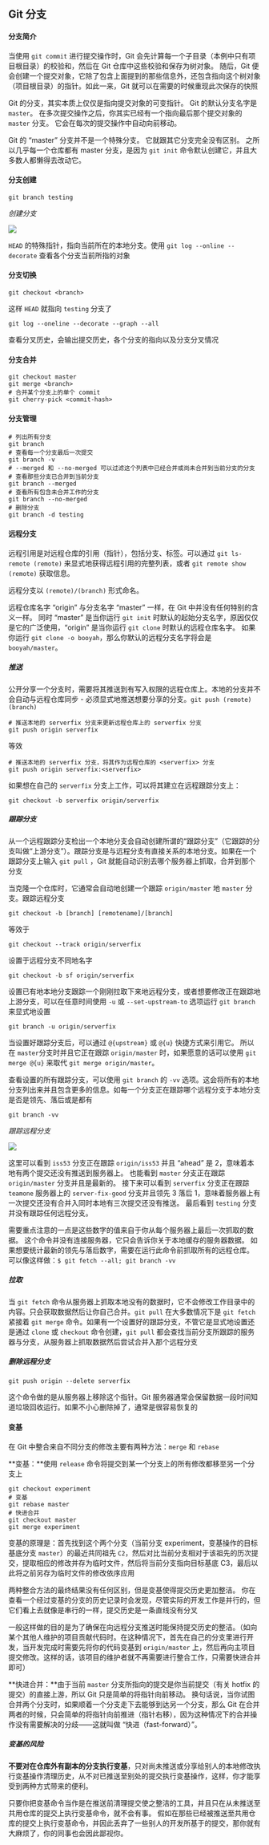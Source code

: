 ## Git 分支

#### 分支简介

当使用 `git commit` 进行提交操作时，Git 会先计算每一个子目录（本例中只有项目根目录）的校验和，然后在 Git 仓库中这些校验和保存为树对象。 随后，Git 便会创建一个提交对象，它除了包含上面提到的那些信息外，还包含指向这个树对象（项目根目录）的指针。如此一来，Git 就可以在需要的时候重现此次保存的快照

Git 的分支，其实本质上仅仅是指向提交对象的可变指针。 Git 的默认分支名字是 `master`。 在多次提交操作之后，你其实已经有一个指向最后那个提交对象的 `master` 分支。 它会在每次的提交操作中自动向前移动。

Git 的 “master” 分支并不是一个特殊分支。 它就跟其它分支完全没有区别。 之所以几乎每一个仓库都有 master 分支，是因为 `git init` 命令默认创建它，并且大多数人都懒得去改动它。

#### 分支创建

```shell
git branch testing
```

*创建分支*

![](./Images/创建分支.png)

`HEAD` 的特殊指针，指向当前所在的本地分支。使用 `git log --online --decorate` 查看各个分支当前所指的对象

#### 分支切换

```shell
git checkout <branch>
```

这样 `HEAD` 就指向 `testing` 分支了

```shell
git log --oneline --decorate --graph --all
```

查看分叉历史，会输出提交历史，各个分支的指向以及分支分叉情况

#### 分支合并

```shell
git checkout master
git merge <branch>
# 合并某个分支上的单个 commit
git cherry-pick <commit-hash>
```

#### 分支管理

```shell
# 列出所有分支
git branch
# 查看每一个分支最后一次提交
git branch -v
# --merged 和 --no-merged 可以过滤这个列表中已经合并或尚未合并到当前分支的分支
# 查看那些分支已合并到当前分支
git branch --merged
# 查看所有包含未合并工作的分支
git branch --no-merged
# 删除分支
git branch -d testing
```

#### 远程分支

远程引用是对远程仓库的引用（指针），包括分支、标签。可以通过 `git ls-remote (remote)` 来显式地获得远程引用的完整列表，或者 `git remote show (remote)` 获取信息。

远程分支以 `(remote)/(branch)` 形式命名。

远程仓库名字 “origin” 与分支名字 “master” 一样，在 Git 中并没有任何特别的含义一样。 同时 “master” 是当你运行 `git init` 时默认的起始分支名字，原因仅仅是它的广泛使用，“origin” 是当你运行 `git clone` 时默认的远程仓库名字。 如果你运行 `git clone -o booyah`，那么你默认的远程分支名字将会是 `booyah/master`。

##### 推送

公开分享一个分支时，需要将其推送到有写入权限的远程仓库上。本地的分支并不会自动与远程仓库同步 - 必须显式地推送想要分享的分支。`git push (remote) (branch)`

```shell
# 推送本地的 serverfix 分支来更新远程仓库上的 serverfix 分支
git push origin serverfix
```

等效

```shell
# 推送本地的 serverfix 分支，将其作为远程仓库的 <serverfix> 分支
git push origin serverfix:<serverfix>
```

如果想在自己的 `serverfix` 分支上工作，可以将其建立在远程跟踪分支上：

```shell
git checkout -b serverfix origin/serverfix
```

##### 跟踪分支

从一个远程跟踪分支检出一个本地分支会自动创建所谓的“跟踪分支”（它跟踪的分支叫做“上游分支”）。跟踪分支是与远程分支有直接关系的本地分支。如果在一个跟踪分支上输入 `git pull` ，Git 就能自动识别去哪个服务器上抓取，合并到那个分支

当克隆一个仓库时，它通常会自动地创建一个跟踪 `origin/master` 地 `master` 分支。跟踪远程分支

```shell
git checkout -b [branch] [remotename]/[branch]
```

等效于

```shell
git checkout --track origin/serverfix
```

设置于远程分支不同地名字

```shell
git checkout -b sf origin/serverfix
```

设置已有地本地分支跟踪一个刚刚拉取下来地远程分支，或者想要修改正在跟踪地上游分支，可以在任意时间使用 `-u` 或 `--set-upstream-to` 选项运行 `git branch` 来显式地设置

```shell
git branch -u origin/serverfix
```

当设置好跟踪分支后，可以通过 `@{upstream}` 或 `@{u}` 快捷方式来引用它。 所以在 `master`分支时并且它正在跟踪 `origin/master` 时，如果愿意的话可以使用 `git merge @{u}` 来取代 `git merge origin/master`。

查看设置的所有跟踪分支，可以使用 `git branch` 的 `-vv` 选项。这会将所有的本地分支列出来并且包含更多的信息。如每一个分支正在跟踪哪个远程分支于本地分支是否是领先、落后或是都有

```shell
git branch -vv
```

*跟踪远程分支*

![](./Images/跟踪远程分支.png)

这里可以看到 `iss53` 分支正在跟踪 `origin/iss53` 并且 “ahead” 是 2，意味着本地有两个提交还没有推送到服务器上。 也能看到 `master` 分支正在跟踪 `origin/master` 分支并且是最新的。 接下来可以看到 `serverfix` 分支正在跟踪 `teamone` 服务器上的 `server-fix-good` 分支并且领先 3 落后 1，意味着服务器上有一次提交还没有合并入同时本地有三次提交还没有推送。 最后看到 `testing` 分支并没有跟踪任何远程分支。

需要重点注意的一点是这些数字的值来自于你从每个服务器上最后一次抓取的数据。 这个命令并没有连接服务器，它只会告诉你关于本地缓存的服务器数据。 如果想要统计最新的领先与落后数字，需要在运行此命令前抓取所有的远程仓库。 可以像这样做：`$ git fetch --all; git branch -vv`

##### 拉取

当 `git fetch` 命令从服务器上抓取本地没有的数据时，它不会修改工作目录中的内容。只会获取数据然后让你自己合并。`git pull` 在大多数情况下是 `git fetch` 紧接着 `git merge` 命令。如果有一个设置好的跟踪分支，不管它是显式地设置还是通过 `clone` 或 `checkout` 命令创建，`git pull` 都会查找当前分支所跟踪的服务器与分支，从服务器上抓取数据然后尝试合并入那个远程分支

##### 删除远程分支

```shell
git push origin --delete serverfix
```

这个命令做的是从服务器上移除这个指针。Git 服务器通常会保留数据一段时间知道垃圾回收运行。如果不小心删除掉了，通常是很容易恢复的

#### 变基

在 Git 中整合来自不同分支的修改主要有两种方法：`merge` 和 `rebase` 

**变基：**使用 `release` 命令将提交到某一个分支上的所有修改都移至另一个分支上

```shell
git checkout experiment
# 变基
git rebase master
# 快进合并
git checkout master
git merge experiment
```

变基的原理是：首先找到这个两个分支（当前分支 experiment，变基操作的目标基底分支 `master`）的最近共同祖先 `C2`，然后对比当前分支相对于该祖先的历次提交，提取相应的修改并存为临时文件，然后将当前分支指向目标基底 C3，最后以此将之前另存为临时文件的修改依序应用

两种整合方法的最终结果没有任何区别，但是变基使得提交历史更加整洁。 你在查看一个经过变基的分支的历史记录时会发现，尽管实际的开发工作是并行的，但它们看上去就像是串行的一样，提交历史是一条直线没有分叉

一般这样做的目的是为了确保在向远程分支推送时能保持提交历史的整洁。（如向某个其他人维护的项目贡献代码时。在这种情况下，首先在自己的分支里进行开发，当开发完成时需要先将你的代码变基到 `origin/master` 上，然后再向主项目提交修改。这样的话，该项目的维护者就不再需要进行整合工作，只需要快进合并即可）

**快进合并：**由于当前 `master` 分支所指向的提交是你当前提交（有关 hotfix 的提交）的直接上游，所以 Git 只是简单的将指针向前移动。 换句话说，当你试图合并两个分支时，如果顺着一个分支走下去能够到达另一个分支，那么 Git 在合并两者的时候，只会简单的将指针向前推进（指针右移），因为这种情况下的合并操作没有需要解决的分歧——这就叫做 “快进（fast-forward）”。

##### 变基的风险

**不要对在仓库外有副本的分支执行变基**，只对尚未推送或分享给别人的本地修改执行变基操作清理历史，从不对已推送至别处的提交执行变基操作，这样，你才能享受到两种方式带来的便利。

只要你把变基命令当作是在推送前清理提交使之整洁的工具，并且只在从未推送至共用仓库的提交上执行变基命令，就不会有事。 假如在那些已经被推送至共用仓库的提交上执行变基命令，并因此丢弃了一些别人的开发所基于的提交，那你就有大麻烦了，你的同事也会因此鄙视你。

